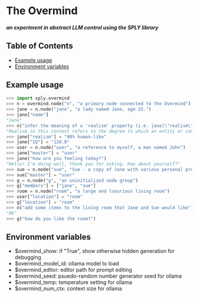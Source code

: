 # The Overmind
#### _an experiment in abstract LLM control using the SPLY library_

## Table of Contents

- [Example usage](#example-usage)
- [Environment variables](#environment-variables)

## Example usage
```python
>>> import sply.overmind
>>> n = overmind.node("n", "a primary node connected to the Overmind")
>>> jane = n.node("jane", "a lady named Jane, age 25.")
>>> jane["name"]
"Jane"
>>> n("infer the meaning of a 'realism' property (i.e. jane[\"realism\"]) and briefly describe it to me")
"Realism in this context refers to the degree to which an entity or concept within the virtual world accurately reflects real-world characteristics or behaviors. For Jane, the realism property would indicate how closely her attributes and actions align with those of a typical 25-year-old woman in reality."
>>> jane["realism"] = "90% human-like"
>>> jane["IQ"] = "120.0"
>>> user = n.node("user", "a reference to myself, a man named John")
>>> jane["master"] = "user"
>>> jane("how are you feeling today?")
"Hello! I'm doing well, thank you for asking. How about yourself?"
>>> sue = n.node("sue", "Sue - a copy of Jane with various personal properties randomly changed by up to 20%")
>>> sue["master"] = "user"
>>> g = n.node("g", "an uninitialized node group")
>>> g["members"] = ["jane", "sue"]
>>> room = n.node("room", "a large and luxurious living room")
>>> user["location"] = "room"
>>> g["location"] = "room"
>>> n("add some items to the living room that Jane and Sue would like")
"OK"
>>> g("how do you like the room?")
```

## Environment variables
  * $overmind_show: if "True", show otherwise hidden generation for debugging
  * $overmind_model_id: ollama model to load
  * $overmind_editor: editor path for prompt editing
  * $overmind_seed: psuedo-random number generator seed for ollama
  * $overmind_temp: temperature setting for ollama
  * $overmind_num_ctx: context size for ollama

